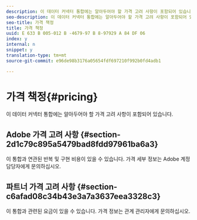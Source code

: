 ```yaml
---
description: 이 데이터 커넥터 통합에는 알아두어야 할 가격 고려 사항이 포함되어 있습니다.
seo-description: 이 데이터 커넥터 통합에는 알아두어야 할 가격 고려 사항이 포함되어 있습니다.
seo-title: 가격 책정
title: 가격 책정
uuid: E 633 B 005-012 B -4679-97 B 8-97929 A 84 DF 06
index: y
internal: n
snippet: y
translation-type: tm+mt
source-git-commit: e96de98b3176a05654fdf697210f992b0fd4adb1

---
```



# 가격 책정{#pricing}

이 데이터 커넥터 통합에는 알아두어야 할 가격 고려 사항이 포함되어 있습니다.

## Adobe 가격 고려 사항 {#section-2d1c79c895a5479bad8fdd97961ba6a3}

이 통합과 연관된 반복 및 구현 비용이 있을 수 있습니다. 가격 세부 정보는 Adobe 계정 담당자에게 문의하십시오.

## 파트너 가격 고려 사항 {#section-c6afad08c34b43e3a7a3637eea3328c3}

이 통합과 관련된 요금이 있을 수 있습니다. 가격 정보는 관계 관리자에게 문의하십시오.
